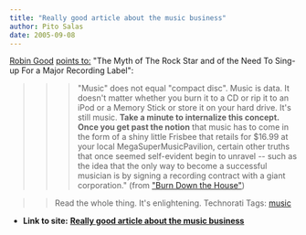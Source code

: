 ```yaml
---
title: "Really good article about the music business"
author: Pito Salas
date: 2005-09-08
---
```


[Robin Good](<http://www.masternewmedia.org/>) [points
to:](<http://www.masternewmedia.org/independent_music/independent_music_publishing/indie_music_online_distribution_service_Mperia_20050908.htm>)
"The Myth of The Rock Star and of the Need To Sing-up For a Major Recording
Label":

>>

>>> "Music" does not equal "compact disc". Music is data. It doesn't matter
whether you burn it to a CD or rip it to an iPod or a Memory Stick or store it
on your hard drive. It's still music.  **Take a minute to internalize this
concept.** **Once you get past the notion** that music has to come in the form
of a shiny little Frisbee that retails for $16.99 at your local
MegaSuperMusicPavilion, certain other truths that once seemed self-evident
begin to unravel -- such as the idea that the only way to become a successful
musician is by signing a recording contract with a giant corporation." (from
["Burn Down the House"](<http://www.mperia.com/news.php?id=28>))[
](<http://www.mperia.com/news.php?id=28>)

>>

>> Read the whole thing. It's enlightening. Technorati Tags:
[music](<http://www.technorati.com/tag/music>)


* **Link to site:** **[Really good article about the music business](None)**
